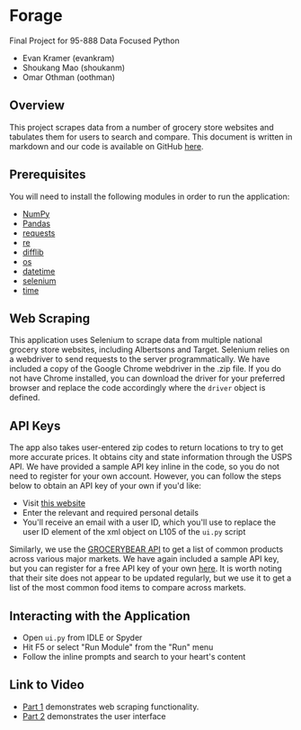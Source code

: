# Forage
Final Project for 95-888 Data Focused Python
- Evan Kramer (evankram)
- Shoukang Mao (shoukanm)
- Omar Othman (oothman)

## Overview 
This project scrapes data from a number of grocery store websites and tabulates them for users to search and compare.
This document is written in markdown and our code is available on GitHub [here](https://github.com/evan-kramer/cmu_95888_data_focused_python/tree/main/Final%20Project).

## Prerequisites
You will need to install the following modules in order to run the application: 
- [NumPy](https://numpy.org)
- [Pandas](https://pandas.pydata.org/)
- [requests](https://requests.readthedocs.io/en/master/)
- [re](https://docs.python.org/3/library/re.html)
- [difflib](https://docs.python.org/3/library/difflib.html)
- [os](https://docs.python.org/3/library/os.html)
- [datetime](https://docs.python.org/3/library/datetime.html)
- [selenium](https://selenium-python.readthedocs.io/)
- [time](https://docs.python.org/3/library/time.html)

## Web Scraping
This application uses Selenium to scrape data from multiple national grocery store websites, including Albertsons and Target. Selenium relies on a webdriver to send requests to the server programmatically. 
We have included a copy of the Google Chrome webdriver in the .zip file. If you do not have Chrome installed, you can download the driver for your preferred browser and replace the code accordingly where the `driver` object is defined.

## API Keys
The app also takes user-entered zip codes to return locations to try to get more accurate prices. It obtains city and state information through the USPS API.
We have provided a sample API key inline in the code, so you do not need to register for your own account. However, you can follow the steps below to obtain an API key of your own if you'd like:
- Visit [this website](https://registration.shippingapis.com/)
- Enter the relevant and required personal details
- You'll receive an email with a user ID, which you'll use to replace the user ID element of the xml object on L105 of the `ui.py` script

Similarly, we use the [GROCERYBEAR API](https://www.grocerybear.com) to get a list of common products across various major markets. We have again included a sample API key, but you can register for a free API key of your own [here](https://grocerybear.com/).
It is worth noting that their site does not appear to be updated regularly, but we use it to get a list of the most common food items to compare across markets.

## Interacting with the Application
- Open `ui.py` from IDLE or Spyder
- Hit F5 or select "Run Module" from the "Run" menu 
- Follow the inline prompts and search to your heart's content

## Link to Video
- [Part 1](https://www.loom.com/share/de980a0f545e487ca935d5248c20609c) demonstrates web scraping functionality.
- [Part 2]() demonstrates the user interface 